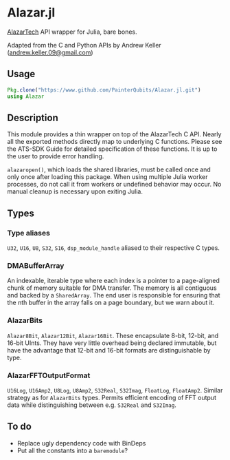 # Alazar.jl
[AlazarTech](http://www.alazartech.com) API wrapper for Julia, bare bones.

Adapted from the C and Python APIs by Andrew Keller (andrew.keller.09@gmail.com)

## Usage

```jl
Pkg.clone("https://www.github.com/PainterQubits/Alazar.jl.git")
using Alazar
```

## Description
This module provides a thin wrapper on top of the AlazarTech C
API. Nearly all the exported methods directly map to underlying C
functions. Please see the ATS-SDK Guide for detailed specification of
these functions. It is up to the user to provide error handling.

`alazaropen()`, which loads the shared libraries, must be called once
and only once after loading this package. When using multiple Julia
worker processes, do not call it from workers or undefined behavior
may occur. No manual cleanup is necessary upon exiting Julia.

## Types
### Type aliases
`U32`, `U16`, `U8`, `S32`, `S16`, `dsp_module_handle` aliased to their
respective C types.
### DMABufferArray
An indexable, iterable type where each index is a pointer to a page-aligned
chunk of memory suitable for DMA transfer. The memory is all contiguous and
backed by a `SharedArray`. The end user is responsible for ensuring that the
nth buffer in the array falls on a page boundary, but we warn about it.
### AlazarBits
`Alazar8Bit`, `Alazar12Bit`, `Alazar16Bit`.
These encapsulate 8-bit, 12-bit, and 16-bit UInts. They have very little
overhead being declared immutable, but have the advantage that 12-bit and 16-bit
formats are distinguishable by type.
### AlazarFFTOutputFormat
`U16Log`, `U16Amp2`, `U8Log`, `U8Amp2`,
`S32Real`, `S32Imag`, `FloatLog`, `FloatAmp2`.
Similar strategy as for `AlazarBits` types. Permits efficient encoding of
FFT output data while distinguishing between e.g. `S32Real` and `S32Imag`.

## To do

- Replace ugly dependency code with BinDeps
- Put all the constants into a `baremodule`?
